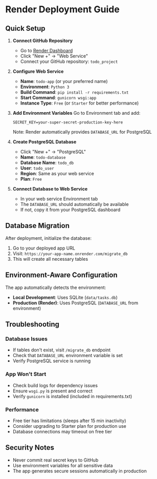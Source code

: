 # Render Deployment Guide

## Quick Setup

1. **Connect GitHub Repository**
   - Go to [Render Dashboard](https://dashboard.render.com/)
   - Click "New +" → "Web Service"
   - Connect your GitHub repository: `todo_project`

2. **Configure Web Service**
   - **Name**: `todo-app` (or your preferred name)
   - **Environment**: `Python 3`
   - **Build Command**: `pip install -r requirements.txt`
   - **Start Command**: `gunicorn wsgi:app`
   - **Instance Type**: `Free` (or `Starter` for better performance)

3. **Add Environment Variables**
   Go to Environment tab and add:
   ```
   SECRET_KEY=your-super-secret-production-key-here
   ```
   Note: Render automatically provides `DATABASE_URL` for PostgreSQL

4. **Create PostgreSQL Database**
   - Click "New +" → "PostgreSQL"
   - **Name**: `todo-database`
   - **Database Name**: `todo_db`
   - **User**: `todo_user`
   - **Region**: Same as your web service
   - **Plan**: `Free`

5. **Connect Database to Web Service**
   - In your web service Environment tab
   - The `DATABASE_URL` should automatically be available
   - If not, copy it from your PostgreSQL dashboard

## Database Migration

After deployment, initialize the database:
1. Go to your deployed app URL
2. Visit: `https://your-app-name.onrender.com/migrate_db`
3. This will create all necessary tables

## Environment-Aware Configuration

The app automatically detects the environment:
- **Local Development**: Uses SQLite (`data/tasks.db`)
- **Production (Render)**: Uses PostgreSQL (`DATABASE_URL` from environment)

## Troubleshooting

### Database Issues
- If tables don't exist, visit `/migrate_db` endpoint
- Check that `DATABASE_URL` environment variable is set
- Verify PostgreSQL service is running

### App Won't Start
- Check build logs for dependency issues
- Ensure `wsgi.py` is present and correct
- Verify `gunicorn` is installed (included in requirements.txt)

### Performance
- Free tier has limitations (sleeps after 15 min inactivity)
- Consider upgrading to Starter plan for production use
- Database connections may timeout on free tier

## Security Notes
- Never commit real secret keys to GitHub
- Use environment variables for all sensitive data
- The app generates secure sessions automatically in production
